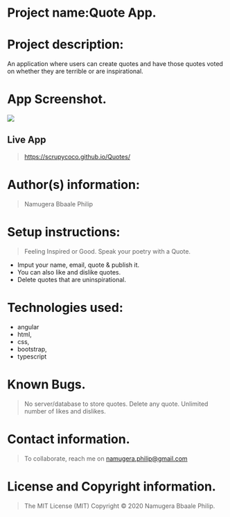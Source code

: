 
# Project name:Quote App.
# Project description:
An application where users can create quotes and have those quotes voted on whether they are terrible or are inspirational. 

# App Screenshot.
<img src="https://github.com/scrupycoco/Quotes/blob/master/src/images/screenshot.png">

## Live App
> https://scrupycoco.github.io/Quotes/
# Author(s) information: 
> Namugera Bbaale Philip

# Setup instructions:
> Feeling Inspired or Good. Speak your poetry with a Quote.
* Imput your name, email, quote & publish it.
* You can also like and dislike quotes.
* Delete quotes that are uninspirational.

# Technologies used: 
* angular
* html, 
* css, 
* bootstrap, 
* typescript
 
 # Known Bugs.
 > No server/database to store quotes.
 > Delete any quote.
 > Unlimited number of likes and dislikes.
 
# Contact information.
> To collaborate, reach me on namugera.philip@gmail.com

# License and Copyright information.
> The MIT License (MIT) Copyright © 2020 Namugera Bbaale Philip.
